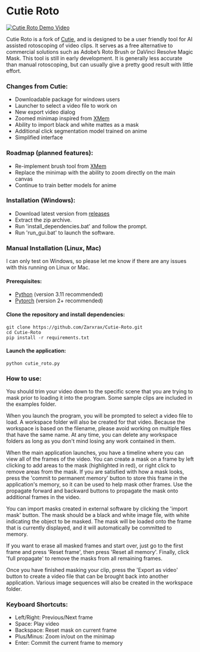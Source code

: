 # Cutie Roto
[![Cutie Roto Demo Video](http://img.youtube.com/vi/ZaC1lltmWxc/0.jpg)](http://www.youtube.com/watch?v=ZaC1lltmWxc "Cutie Roto Demo Video")

Cutie Roto is a fork of [Cutie](https://github.com/hkchengrex/Cutie), and is designed to be a user friendly tool for AI assisted rotoscoping of video clips. It serves as a free alternative to commercial solutions such as Adobe’s Roto Brush or DaVinci Resolve Magic Mask. This tool is still in early development. It is generally less accurate than manual rotoscoping, but can usually give a pretty good result with little effort.

### Changes from Cutie:
- Downloadable package for windows users
- Launcher to select a video file to work on
- New export video dialog
- Zoomed minimap inspired from [XMem](https://github.com/hkchengrex/XMem)
- Ability to import black and white mattes as a mask
- Additional click segmentation model trained on anime
- Simplified interface

### Roadmap (planned features):
- Re-implement brush tool from [XMem](https://github.com/hkchengrex/XMem)
- Replace the minimap with the ability to zoom directly on the main canvas
- Continue to train better models for anime

### Installation (Windows):
- Download latest version from [releases](https://github.com/Zarxrax/Cutie-Roto/releases)
- Extract the zip archive.
- Run 'install_dependencies.bat' and follow the prompt.
- Run 'run_gui.bat' to launch the software.

### Manual Installation (Linux, Mac)
I can only test on Windows, so please let me know if there are any issues with this running on Linux or Mac.
#### Prerequisites:
* [Python](https://www.python.org/) (version 3.11 recommended)
* [Pytorch](https://pytorch.org) (version 2+ recommended)

#### Clone the repository and install dependencies:
```
git clone https://github.com/Zarxrax/Cutie-Roto.git
cd Cutie-Roto
pip install -r requirements.txt
```
#### Launch the application:
```
python cutie_roto.py
```


### How to use:
You should trim your video down to the specific scene that you are trying to mask prior to loading it into the program. Some sample clips are included in the examples folder.

When you launch the program, you will be prompted to select a video file to load. A workspace folder will also be created for that video. Because the workspace is based on the filename, please avoid working on multiple files that have the same name. At any time, you can delete any workspace folders as long as you don't mind losing any work contained in them.

When the main application launches, you have a timeline where you can view all of the frames of the video. You can create a mask on a frame by left clicking to add areas to the mask (highlighted in red), or right click to remove areas from the mask. If you are satisfied with how a mask looks, press the 'commit to permanent memory' button to store this frame in the application's memory, so it can be used to help mask other frames.
Use the propagate forward and backward buttons to propagate the mask onto additional frames in the video.

You can import masks created in external software by clicking the 'import mask' button. The mask should be a black and white image file, with white indicating the object to be masked. The mask will be loaded onto the frame that is currently displayed, and it will automatically be committed to memory.

If you want to erase all masked frames and start over, just go to the first frame and press 'Reset frame', then press 'Reset all memory'. Finally, click 'full propagate' to remove the masks from all remaining frames. 

Once you have finished masking your clip, press the 'Export as video' button to create a video file that can be brought back into another application. Various image sequences will also be created in the workspace folder.

### Keyboard Shortcuts:
- Left/Right: Previous/Next frame
- Space: Play video
- Backspace: Reset mask on current frame
- Plus/Minus: Zoom in/out on the minimap
- Enter: Commit the current frame to memory
